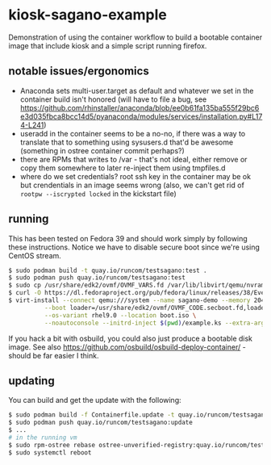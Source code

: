 # kiosk-sagano-example

Demonstration of using the container workflow to build a bootable container image that include kiosk and a simple script running firefox.

## notable issues/ergonomics

- Anaconda sets multi-user.target as default and whatever we set in the container build isn't honored (will have to file a bug, see https://github.com/rhinstaller/anaconda/blob/ee0b61fa135ba555f29bc6e3d035fbca8bcc14d5/pyanaconda/modules/services/installation.py#L174-L241)
- useradd in the container seems to be a no-no, if there was a way to translate that to something using sysusers.d that'd be awesome (something in ostree container commit perhaps?)
- there are RPMs that writes to /var - that's not ideal, either remove or copy them somewhere to later re-inject them using tmpfiles.d
- where do we set credentials? root ssh key in the container may be ok but crendentials in an image seems wrong (also, we can't get rid of `rootpw --iscrypted locked` in the kickstart file)

## running

This has been tested on Fedora 39 and should work simply by following these instructions. Notice we have to disable secure boot since we're using CentOS stream.

```sh
$ sudo podman build -t quay.io/runcom/testsagano:test .
$ sudo podman push quay.io/runcom/testsagano:test
$ sudo cp /usr/share/edk2/ovmf/OVMF_VARS.fd /var/lib/libvirt/qemu/nvram/sagano-demo_VARS.fd
$ curl -O https://dl.fedoraproject.org/pub/fedora/linux/releases/38/Everything/x86_64/os/images/boot.iso
$ virt-install --connect qemu:///system --name sagano-demo --memory 2048 --vcpus 4 --disk size=40 \
          --boot loader=/usr/share/edk2/ovmf/OVMF_CODE.secboot.fd,loader.readonly=yes,loader.secure='no',loader.type=pflash,nvram=/var/lib/libvirt/qemu/nvram/sagano-demo_VARS.fd --network=network=default,model=virtio \
          --os-variant rhel9.0 --location boot.iso \
          --noautoconsole --initrd-inject $(pwd)/example.ks --extra-args="inst.ks=file:/example.ks console=tty0 console=ttyS0,115200 inst.profile=rhel"

```

If you hack a bit with osbuild, you could also just produce a bootable disk image. See also https://github.com/osbuild/osbuild-deploy-container/ - should be far easier I think.

## updating

You can build and get the update with the following:

```sh
$ sudo podman build -f Containerfile.update -t quay.io/runcom/testsagano:update .
$ sudo podman push quay.io/runcom/testsagano:update
$ ...
# in the running vm
$ sudo rpm-ostree rebase ostree-unverified-registry:quay.io/runcom/testsagano:update
$ sudo systemctl reboot
```

